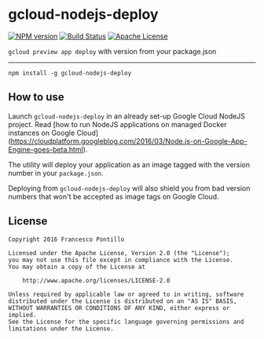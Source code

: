 gcloud-nodejs-deploy
====================

[![NPM version][npm-version-image]][npm-url]
[![Build Status][travis-image]][travis-url]
[![Apache License][license-image]][license-url]

`gcloud preview app deploy` with version from your package.json

--------------------

```shell
npm install -g gcloud-nodejs-deploy
```

## How to use

Launch `gcloud-nodejs-deploy` in an already set-up Google Cloud NodeJS project.
Read [how to run NodeJS applications on managed Docker instances on Google Cloud]
(https://cloudplatform.googleblog.com/2016/03/Node.js-on-Google-App-Engine-goes-beta.html).

The utility will deploy your application as an image tagged with the version number
in your `package.json`.

Deploying from `gcloud-nodejs-deploy` will also shield you from bad version numbers
that won't be accepted as image tags on Google Cloud.

## License

```
Copyright 2016 Francesco Pontillo

Licensed under the Apache License, Version 2.0 (the "License");
you may not use this file except in compliance with the License.
You may obtain a copy of the License at

    http://www.apache.org/licenses/LICENSE-2.0

Unless required by applicable law or agreed to in writing, software
distributed under the License is distributed on an "AS IS" BASIS,
WITHOUT WARRANTIES OR CONDITIONS OF ANY KIND, either express or implied.
See the License for the specific language governing permissions and
limitations under the License.
```

[npm-url]: https://npmjs.org/package/gcloud-nodejs-deploy
[npm-version-image]: http://img.shields.io/npm/v/gcloud-nodejs-deploy?style=flat

[travis-image]: http://img.shields.io/travis/frapontillo/gcloud-nodejs-deploy.svg?style=flat
[travis-url]: https://travis-ci.org/frapontillo/gcloud-nodejs-deploy

[license-image]: http://img.shields.io/badge/license-Apache_2.0-blue.svg?style=flat
[license-url]: LICENSE
